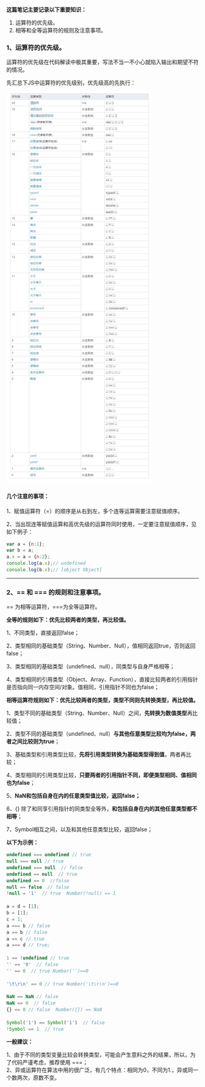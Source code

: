**这篇笔记主要记录以下重要知识：**

1. 运算符的优先级。
2. 相等和全等运算符的规则及注意事项。

### 1、运算符的优先级。

运算符的优先级在代码解读中极其重要，写法不当一不小心就陷入输出和期望不符的情况。

先汇总下JS中运算符的优先级别，优先级高的先执行：

![](/assets/yunsuanfu.jpg)

#### 几个注意的事项：

1、赋值运算符（=）的顺序是从右到左，多个连等运算需要注意赋值顺序。

2、当出现连等赋值运算和高优先级的运算符同时使用，一定要注意赋值顺序，见如下例子：

```js
var a = {n:1}; 
var b = a;  
a.x = a = {n:2}; 
console.log(a.x);// undefined 
console.log(b.x);// [object Object]
```

---

### 2、== 和 === 的规则和注意事项。

== 为相等运算符，===为全等运算符。

**全等的规则如下：优先比较两者的类型，再比较值。**

1、不同类型，直接返回false；

2、类型相同的基础类型（String、Number、Null），值相同返回true，否则返回false；

3、类型相同的基础类型（undefined、null），同类型与自身严格相等；

4、类型相同的引用类型（Object、Array、Function），直接比较两者的引用指针是否指向同一内存空间/对象。值相同，引用指针不同也为false；         



**相等运算符规则如下：优先比较两者的类型，类型不同则先转换类型，再比较值。**

1、类型不同的基础类型（String、Number、Null）之间，**先转换为数值类型**再比较值；

2、类型不同的基础类型（undefined、null）**与其他任意类型比较均为false，两者之间比较则为true**；

3、基础类型和引用类型比较，**先将引用类型转换为基础类型得到值**，两者再比较；

4、类型相同的引用类型比较，**只要两者的引用指针不同，即便类型相同、值相同也为false**；

5、**NaN和包括自身在内的任意类型值比较，返回false；**

6、{} 除了和同享引用指针的同类型全等外，**和包括自身在内的其他任意类型都不相等**；

7、Symbol相互之间，以及和其他任意类型比较，返回false；

**以下为示例：**

```js
undefined === undefined // true
null === null // true
undefined === null  // false
undefined == null  // true
undefined == 0  //false
null == false  // false
!null = '1'  // true  Number(!null) == 1

a = d = [1];
b = [1];
c = 1;
a === b // false
a == b // false
a == c // true
a === d // true;

1 == !undefined // true
'' == '0'  // false
'' == 0  // true Number('')==0

'\t\r\n' == 0 // true Number('\t\r\n')==0

NaN == NaN // false
NaN == 0  // false
{} == 0 // false  Number({}) == NaN

Symbol('1') == Symbol('1')  // false
!Symbol == 1  // true
```

**一般建议：**

1、由于不同的类型变量比较会转换类型，可能会产生意料之外的结果，所以，为了代码严谨考虑，推荐使用 ===；     
2、异或运算符在算法中用的很广泛，有几个特点：相同为0，不同为1.，异或同一个数两次，原数不变。

